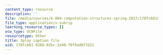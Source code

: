 ```yaml
---
content_type: resource
description: ''
file: /media/courses/6-004-computation-structures-spring-2017/178fc681826002bc2e48f0f9ad0f3321_3LQUrpSADx8.srt
file_type: application/x-subrip
learning_resource_types: []
ocw_type: OCWFile
resourcetype: Other
title: 3play caption file
uid: 178fc681-8260-02bc-2e48-f0f9ad0f3321
---
```

